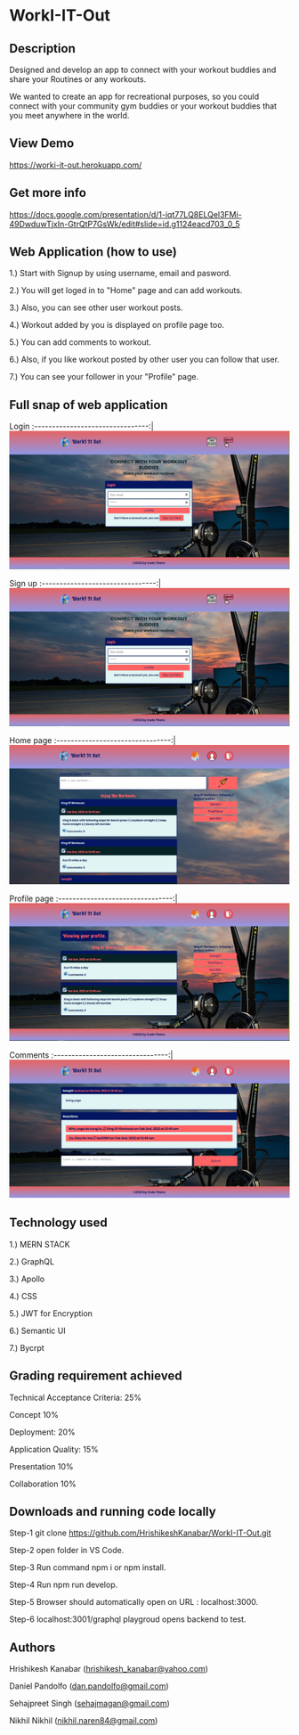 # WorkI-IT-Out

## Description

Designed and develop an app to connect with your workout buddies and share your Routines or any workouts.

We wanted to create an app for recreational purposes, so you could connect with your community gym buddies or your workout buddies that you meet anywhere in the world.

## View Demo

https://worki-it-out.herokuapp.com/

## Get more info

https://docs.google.com/presentation/d/1-iqt77LQ8ELQel3FMi-49DwduwTjxIn-GtrQtP7GsWk/edit#slide=id.g1124eacd703_0_5

## Web Application (how to use)

1.) Start with Signup by using username, email and pasword.

2.) You will get loged in to "Home" page and can add workouts.

3.) Also, you can see other user workout posts.

4.) Workout added by you is displayed on profile page too.

5.) You can add comments to workout.

6.) Also, if you like workout posted by other user you can follow that user.

7.) You can see your follower in your "Profile" page.

## Full snap of web application

Login
:--------------------------------:|
![Home Page](https://github.com/HrishikeshKanabar/WorkI-IT-Out/blob/main/images/signup.JPG)

Sign up
:--------------------------------:|
![Sign up](https://github.com/HrishikeshKanabar/WorkI-IT-Out/blob/main/images/signup.JPG)

Home page
:--------------------------------:|
![Home Page](https://github.com/HrishikeshKanabar/WorkI-IT-Out/blob/main/images/Homepage.JPG)

Profile page
:--------------------------------:|
![Profile page](https://github.com/HrishikeshKanabar/WorkI-IT-Out/blob/main/images/Profilepage.JPG)

Comments
:--------------------------------:|
![Comments](https://github.com/HrishikeshKanabar/WorkI-IT-Out/blob/main/images/Commenst.JPG)


## Technology used

1.) MERN STACK

2.) GraphQL

3.) Apollo

4.) CSS

5.) JWT for Encryption

6.) Semantic UI

7.) Bycrpt


## Grading requirement achieved

Technical Acceptance Criteria: 25%

Concept 10%

Deployment: 20%

Application Quality: 15%

Presentation 10%

Collaboration 10%

## Downloads and running code locally

Step-1 git clone  https://github.com/HrishikeshKanabar/WorkI-IT-Out.git

Step-2 open folder in VS Code. 

Step-3 Run command npm i or npm install.

Step-4 Run npm run develop.

Step-5 Browser should automatically open on URL : localhost:3000.

Step-6  localhost:3001/graphql playgroud opens backend to test.

## Authors

Hrishikesh Kanabar (hrishikesh_kanabar@yahoo.com)

Daniel Pandolfo (dan.pandolfo@gmail.com)

Sehajpreet Singh (sehajmagan@gmail.com)

Nikhil Nikhil (nikhil.naren84@gmail.com)



 
